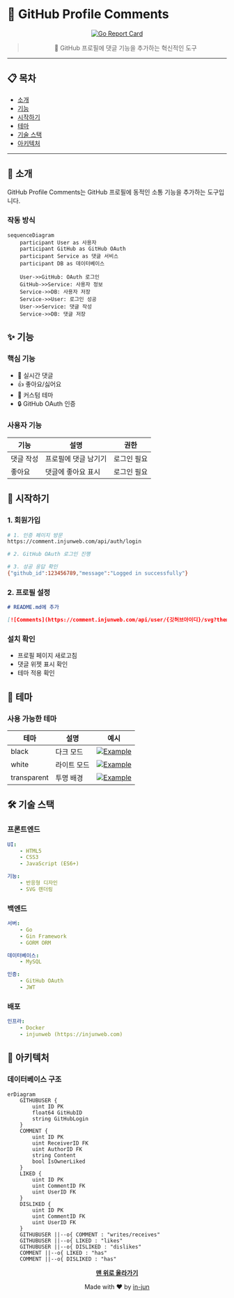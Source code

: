 # 💬 GitHub Profile Comments

<div align="center">

[![Go Report Card](https://goreportcard.com/badge/github.com/in-jun/github-profile-comments)](https://goreportcard.com/report/github.com/in-jun/github-profile-comments)

> 🌟 GitHub 프로필에 댓글 기능을 추가하는 혁신적인 도구

</div>

---

## 📋 목차

-   [소개](#-소개)
-   [기능](#-기능)
-   [시작하기](#-시작하기)
-   [테마](#-테마)
-   [기술 스택](#-기술-스택)
-   [아키텍처](#-아키텍처)

---

## 📖 소개

GitHub Profile Comments는 GitHub 프로필에 동적인 소통 기능을 추가하는 도구입니다.

### 작동 방식

```mermaid
sequenceDiagram
    participant User as 사용자
    participant GitHub as GitHub OAuth
    participant Service as 댓글 서비스
    participant DB as 데이터베이스

    User->>GitHub: OAuth 로그인
    GitHub->>Service: 사용자 정보
    Service->>DB: 사용자 저장
    Service->>User: 로그인 성공
    User->>Service: 댓글 작성
    Service->>DB: 댓글 저장
```

## ✨ 기능

### 핵심 기능

-   💬 실시간 댓글
-   👍 좋아요/싫어요
-   🎨 커스텀 테마
-   🔒 GitHub OAuth 인증

### 사용자 기능

| 기능      | 설명                 | 권한        |
| --------- | -------------------- | ----------- |
| 댓글 작성 | 프로필에 댓글 남기기 | 로그인 필요 |
| 좋아요    | 댓글에 좋아요 표시   | 로그인 필요 |

## 🚀 시작하기

### 1. 회원가입

```bash
# 1. 인증 페이지 방문
https://comment.injunweb.com/api/auth/login

# 2. GitHub OAuth 로그인 진행

# 3. 성공 응답 확인
{"github_id":123456789,"message":"Logged in successfully"}
```

### 2. 프로필 설정

```markdown
# README.md에 추가

[![Comments](https://comment.injunweb.com/api/user/{깃허브아이디}/svg?theme={테마})](https://comment.injunweb.com/{깃허브아이디})
```

### 설치 확인

-   프로필 페이지 새로고침
-   댓글 위젯 표시 확인
-   테마 적용 확인

## 🎨 테마

### 사용 가능한 테마

| 테마        | 설명        | 예시                                                                                                                  |
| ----------- | ----------- | --------------------------------------------------------------------------------------------------------------------- |
| black       | 다크 모드   | [![Example](https://comment.injunweb.com/api/user/in-jun/svg?theme=black)](https://comment.injunweb.com/in-jun)       |
| white       | 라이트 모드 | [![Example](https://comment.injunweb.com/api/user/in-jun/svg?theme=white)](https://comment.injunweb.com/in-jun)       |
| transparent | 투명 배경   | [![Example](https://comment.injunweb.com/api/user/in-jun/svg?theme=transparent)](https://comment.injunweb.com/in-jun) |

## 🛠️ 기술 스택

### 프론트엔드

```yaml
UI:
    - HTML5
    - CSS3
    - JavaScript (ES6+)

기능:
    - 반응형 디자인
    - SVG 렌더링
```

### 백엔드

```yaml
서버:
    - Go
    - Gin Framework
    - GORM ORM

데이터베이스:
    - MySQL

인증:
    - GitHub OAuth
    - JWT
```

### 배포

```yaml
인프라:
    - Docker
    - injunweb (https://injunweb.com)
```

## 📐 아키텍처

### 데이터베이스 구조

```mermaid
erDiagram
    GITHUBUSER {
        uint ID PK
        float64 GitHubID
        string GitHubLogin
    }
    COMMENT {
        uint ID PK
        uint ReceiverID FK
        uint AuthorID FK
        string Content
        bool IsOwnerLiked
    }
    LIKED {
        uint ID PK
        uint CommentID FK
        uint UserID FK
    }
    DISLIKED {
        uint ID PK
        uint CommentID FK
        uint UserID FK
    }
    GITHUBUSER ||--o{ COMMENT : "writes/receives"
    GITHUBUSER ||--o{ LIKED : "likes"
    GITHUBUSER ||--o{ DISLIKED : "dislikes"
    COMMENT ||--o{ LIKED : "has"
    COMMENT ||--o{ DISLIKED : "has"
```

<div align="center">

**[맨 위로 올라가기](#-github-profile-comments)**

Made with ❤️ by [in-jun](https://github.com/in-jun)

</div>
